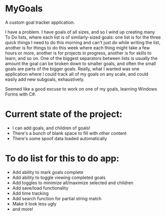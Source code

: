# MyGoals

A custom goal tracker application.

I have a problem. I have goals of all sizes, and so I wind up creating many To Do lists, where each list is of similarly-sized goals: one list is for the three quick things I need to do this morning and can't just do while writing the list, another is for things to do this week where each thing might take a few hours or more, another is for projects in progress, another is for skills to learn, and so on. One of the biggest separators between lists is usually the amount the goal can be broken down to smaller goals, and often the small goals are parts of the bigger goals. Really, what I wanted was one application where I could track all of my goals on any scale, and could easily add new subgoals, exhaustively.

Seemed like a good excuse to work on one of my goals, learning Windows Forms with C#.

# Current state of the project:
* I can add goals, and children of goals!
* There's a bunch of blank space to fill with other content
* There's some spoof data loaded automatically

# To do list for this to do app:
* Add ability to mark goals complete
* Add ability to toggle viewing completed goals
* Add toggles to minimize all/maximize selected and children
* Add save/load functionality
* Add time tracking
* Add search function for partial string match
* Make it look less ugly
* and more!
